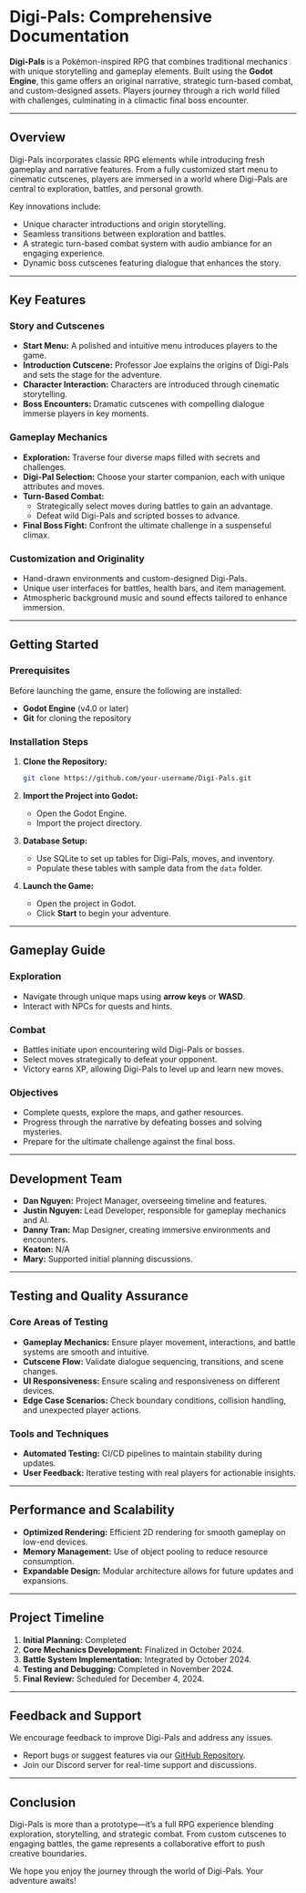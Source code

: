 # Digi-Pals: Comprehensive Documentation  

**Digi-Pals** is a Pokémon-inspired RPG that combines traditional mechanics with unique storytelling and gameplay elements. Built using the **Godot Engine**, this game offers an original narrative, strategic turn-based combat, and custom-designed assets. Players journey through a rich world filled with challenges, culminating in a climactic final boss encounter.  

---

## Overview  

Digi-Pals incorporates classic RPG elements while introducing fresh gameplay and narrative features. From a fully customized start menu to cinematic cutscenes, players are immersed in a world where Digi-Pals are central to exploration, battles, and personal growth.  

Key innovations include:  
- Unique character introductions and origin storytelling.  
- Seamless transitions between exploration and battles.  
- A strategic turn-based combat system with audio ambiance for an engaging experience.  
- Dynamic boss cutscenes featuring dialogue that enhances the story.  

---

## Key Features  

### Story and Cutscenes  
- **Start Menu:** A polished and intuitive menu introduces players to the game.  
- **Introduction Cutscene:** Professor Joe explains the origins of Digi-Pals and sets the stage for the adventure.  
- **Character Interaction:** Characters are introduced through cinematic storytelling.  
- **Boss Encounters:** Dramatic cutscenes with compelling dialogue immerse players in key moments.  

### Gameplay Mechanics  
- **Exploration:** Traverse four diverse maps filled with secrets and challenges.  
- **Digi-Pal Selection:** Choose your starter companion, each with unique attributes and moves.  
- **Turn-Based Combat:**  
  - Strategically select moves during battles to gain an advantage.  
  - Defeat wild Digi-Pals and scripted bosses to advance.  
- **Final Boss Fight:** Confront the ultimate challenge in a suspenseful climax.  

### Customization and Originality  
- Hand-drawn environments and custom-designed Digi-Pals.  
- Unique user interfaces for battles, health bars, and item management.  
- Atmospheric background music and sound effects tailored to enhance immersion.  

---

## Getting Started  

### Prerequisites  
Before launching the game, ensure the following are installed:  
- **Godot Engine** (v4.0 or later)  
- **Git** for cloning the repository  

### Installation Steps  
1. **Clone the Repository:**  
   ```bash
   git clone https://github.com/your-username/Digi-Pals.git
   ```  

2. **Import the Project into Godot:**  
   - Open the Godot Engine.  
   - Import the project directory.  

3. **Database Setup:**  
   - Use SQLite to set up tables for Digi-Pals, moves, and inventory.  
   - Populate these tables with sample data from the `data` folder.  

4. **Launch the Game:**  
   - Open the project in Godot.  
   - Click **Start** to begin your adventure.  

---

## Gameplay Guide  

### Exploration  
- Navigate through unique maps using **arrow keys** or **WASD**.  
- Interact with NPCs for quests and hints.  

### Combat  
- Battles initiate upon encountering wild Digi-Pals or bosses.  
- Select moves strategically to defeat your opponent.  
- Victory earns XP, allowing Digi-Pals to level up and learn new moves.  

### Objectives  
- Complete quests, explore the maps, and gather resources.  
- Progress through the narrative by defeating bosses and solving mysteries.  
- Prepare for the ultimate challenge against the final boss.  

---

## Development Team  

- **Dan Nguyen:** Project Manager, overseeing timeline and features.  
- **Justin Nguyen:** Lead Developer, responsible for gameplay mechanics and AI.  
- **Danny Tran:** Map Designer, creating immersive environments and encounters.  
- **Keaton:** N/A
- **Mary:** Supported initial planning discussions.  

---

## Testing and Quality Assurance  

### Core Areas of Testing  
- **Gameplay Mechanics:** Ensure player movement, interactions, and battle systems are smooth and intuitive.  
- **Cutscene Flow:** Validate dialogue sequencing, transitions, and scene changes.  
- **UI Responsiveness:** Ensure scaling and responsiveness on different devices.  
- **Edge Case Scenarios:** Check boundary conditions, collision handling, and unexpected player actions.  

### Tools and Techniques  
- **Automated Testing:** CI/CD pipelines to maintain stability during updates.  
- **User Feedback:** Iterative testing with real players for actionable insights.  

---

## Performance and Scalability  

- **Optimized Rendering:** Efficient 2D rendering for smooth gameplay on low-end devices.  
- **Memory Management:** Use of object pooling to reduce resource consumption.  
- **Expandable Design:** Modular architecture allows for future updates and expansions.  

---

## Project Timeline  

1. **Initial Planning:** Completed  
2. **Core Mechanics Development:** Finalized in October 2024.  
3. **Battle System Implementation:** Integrated by October 2024.  
4. **Testing and Debugging:** Completed in November 2024.  
5. **Final Review:** Scheduled for December 4, 2024.  

---

## Feedback and Support  

We encourage feedback to improve Digi-Pals and address any issues.  
- Report bugs or suggest features via our [GitHub Repository](https://github.com/your-username/Digi-Pals).  
- Join our Discord server for real-time support and discussions.  

---

## Conclusion  

Digi-Pals is more than a prototype—it’s a full RPG experience blending exploration, storytelling, and strategic combat. From custom cutscenes to engaging battles, the game represents a collaborative effort to push creative boundaries.  

We hope you enjoy the journey through the world of Digi-Pals. Your adventure awaits!  
